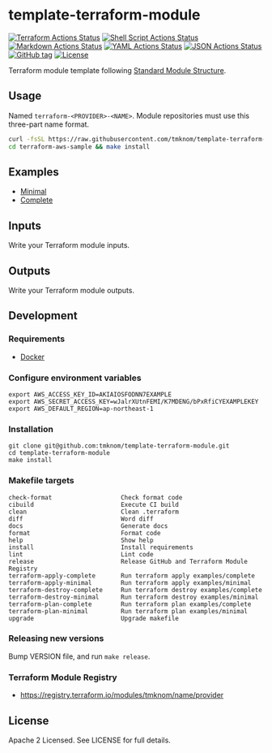 # template-terraform-module

[![Terraform Actions Status](https://github.com/tmknom/template-terraform-module/workflows/Terraform/badge.svg)](https://github.com/tmknom/template-terraform-module/actions?query=workflow%3ATerraform)
[![Shell Script Actions Status](https://github.com/tmknom/template-terraform-module/workflows/Shell%20Script/badge.svg)](https://github.com/tmknom/template-terraform-module/actions?query=workflow%3A%22Shell+Script%22)
[![Markdown Actions Status](https://github.com/tmknom/template-terraform-module/workflows/Markdown/badge.svg)](https://github.com/tmknom/template-terraform-module/actions?query=workflow%3AMarkdown)
[![YAML Actions Status](https://github.com/tmknom/template-terraform-module/workflows/YAML/badge.svg)](https://github.com/tmknom/template-terraform-module/actions?query=workflow%3AYAML)
[![JSON Actions Status](https://github.com/tmknom/template-terraform-module/workflows/JSON/badge.svg)](https://github.com/tmknom/template-terraform-module/actions?query=workflow%3AJSON)
[![GitHub tag](https://img.shields.io/github/tag/tmknom/template-terraform-module.svg)](https://registry.terraform.io/modules/tmknom/name/provider)
[![License](https://img.shields.io/github/license/tmknom/template-terraform-module.svg)](https://opensource.org/licenses/Apache-2.0)

Terraform module template following [Standard Module Structure](https://www.terraform.io/docs/modules/create.html#standard-module-structure).

## Usage

Named `terraform-<PROVIDER>-<NAME>`. Module repositories must use this three-part name format.

```sh
curl -fsSL https://raw.githubusercontent.com/tmknom/template-terraform-module/master/install | sh -s terraform-aws-sample
cd terraform-aws-sample && make install
```

## Examples

- [Minimal](https://github.com/tmknom/template-terraform-module/tree/master/examples/minimal)
- [Complete](https://github.com/tmknom/template-terraform-module/tree/master/examples/complete)

## Inputs

Write your Terraform module inputs.

## Outputs

Write your Terraform module outputs.

## Development

### Requirements

- [Docker](https://www.docker.com/)

### Configure environment variables

```shell
export AWS_ACCESS_KEY_ID=AKIAIOSFODNN7EXAMPLE
export AWS_SECRET_ACCESS_KEY=wJalrXUtnFEMI/K7MDENG/bPxRfiCYEXAMPLEKEY
export AWS_DEFAULT_REGION=ap-northeast-1
```

### Installation

```shell
git clone git@github.com:tmknom/template-terraform-module.git
cd template-terraform-module
make install
```

### Makefile targets

```text
check-format                   Check format code
cibuild                        Execute CI build
clean                          Clean .terraform
diff                           Word diff
docs                           Generate docs
format                         Format code
help                           Show help
install                        Install requirements
lint                           Lint code
release                        Release GitHub and Terraform Module Registry
terraform-apply-complete       Run terraform apply examples/complete
terraform-apply-minimal        Run terraform apply examples/minimal
terraform-destroy-complete     Run terraform destroy examples/complete
terraform-destroy-minimal      Run terraform destroy examples/minimal
terraform-plan-complete        Run terraform plan examples/complete
terraform-plan-minimal         Run terraform plan examples/minimal
upgrade                        Upgrade makefile
```

### Releasing new versions

Bump VERSION file, and run `make release`.

### Terraform Module Registry

- <https://registry.terraform.io/modules/tmknom/name/provider>

## License

Apache 2 Licensed. See LICENSE for full details.
